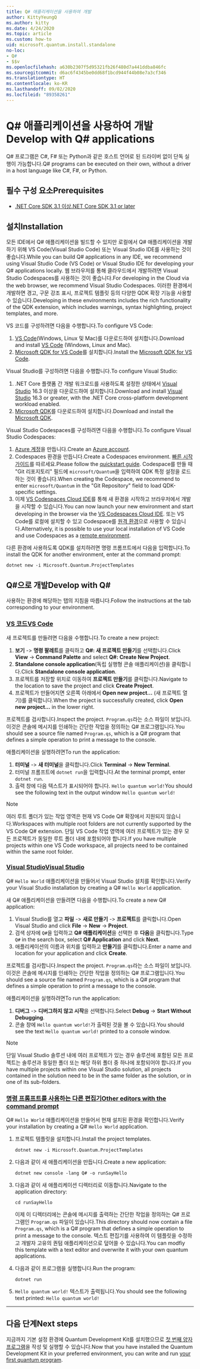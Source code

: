 ```yaml
---
title: Q# 애플리케이션을 사용하여 개발
author: KittyYeungQ
ms.author: kitty
ms.date: 4/24/2020
ms.topic: article
ms.custom: how-to
uid: microsoft.quantum.install.standalone
no-loc:
- Q#
- $$v
ms.openlocfilehash: a630b2307f5d95321fb26f480d7a441ddba846fc
ms.sourcegitcommit: d6ac6f4345be0dd68f1bcd944f44b08e7a3cf346
ms.translationtype: HT
ms.contentlocale: ko-KR
ms.lasthandoff: 09/02/2020
ms.locfileid: "89358261"
---
```

# <a name="develop-with-no-locq-applications"></a><span data-ttu-id="4ef74-102">Q# 애플리케이션을 사용하여 개발</span><span class="sxs-lookup"><span data-stu-id="4ef74-102">Develop with Q# applications</span></span>

<span data-ttu-id="4ef74-103">Q# 프로그램은 C#, F# 또는 Python과 같은 호스트 언어로 된 드라이버 없이 단독 실행이 가능합니다.</span><span class="sxs-lookup"><span data-stu-id="4ef74-103">Q# programs can be executed on their own, without a driver in a host language like C#, F#, or Python.</span></span>

## <a name="prerequisites"></a><span data-ttu-id="4ef74-104">필수 구성 요소</span><span class="sxs-lookup"><span data-stu-id="4ef74-104">Prerequisites</span></span>

- [<span data-ttu-id="4ef74-105">.NET Core SDK 3.1 이상</span><span class="sxs-lookup"><span data-stu-id="4ef74-105">.NET Core SDK 3.1 or later</span></span>](https://www.microsoft.com/net/download)

## <a name="installation"></a><span data-ttu-id="4ef74-106">설치</span><span class="sxs-lookup"><span data-stu-id="4ef74-106">Installation</span></span>

<span data-ttu-id="4ef74-107">모든 IDE에서 Q# 애플리케이션을 빌드할 수 있지만 로컬에서 Q# 애플리케이션을 개발하기 위해 VS Code(Visual Studio Code) 또는 Visual Studio IDE를 사용하는 것이 좋습니다.</span><span class="sxs-lookup"><span data-stu-id="4ef74-107">While you can build Q# applications in any IDE, we recommend using Visual Studio Code (VS Code) or Visual Studio IDE for developing your Q# applications locally.</span></span> <span data-ttu-id="4ef74-108">웹 브라우저를 통해 클라우드에서 개발하려면 Visual Studio Codespaces를 사용하는 것이 좋습니다.</span><span class="sxs-lookup"><span data-stu-id="4ef74-108">For developing in the Cloud via the web browser, we recommend Visual Studio Codespaces.</span></span> <span data-ttu-id="4ef74-109">이러한 환경에서 개발하면 경고, 구문 강조 표시, 프로젝트 템플릿 등의 다양한 QDK 확장 기능을 사용할 수 있습니다.</span><span class="sxs-lookup"><span data-stu-id="4ef74-109">Developing in these environments includes the rich functionality of the QDK extension, which includes warnings, syntax highlighting, project templates, and more.</span></span> 

<span data-ttu-id="4ef74-110">VS 코드를 구성하려면 다음을 수행합니다.</span><span class="sxs-lookup"><span data-stu-id="4ef74-110">To configure VS Code:</span></span>

1. <span data-ttu-id="4ef74-111">[VS Code](https://code.visualstudio.com/download)(Windows, Linux 및 Mac)를 다운로드하여 설치합니다.</span><span class="sxs-lookup"><span data-stu-id="4ef74-111">Download and install [VS Code](https://code.visualstudio.com/download) (Windows, Linux and Mac).</span></span>
2. <span data-ttu-id="4ef74-112">[Microsoft QDK for VS Code](https://marketplace.visualstudio.com/items?itemName=quantum.quantum-devkit-vscode)를 설치합니다.</span><span class="sxs-lookup"><span data-stu-id="4ef74-112">Install the [Microsoft QDK for VS Code](https://marketplace.visualstudio.com/items?itemName=quantum.quantum-devkit-vscode).</span></span>

<span data-ttu-id="4ef74-113">Visual Studio를 구성하려면 다음을 수행합니다.</span><span class="sxs-lookup"><span data-stu-id="4ef74-113">To configure Visual Studio:</span></span>

1. <span data-ttu-id="4ef74-114">.NET Core 플랫폼 간 개발 워크로드를 사용하도록 설정한 상태에서 [Visual Studio](https://visualstudio.microsoft.com/downloads/) 16.3 이상을 다운로드하여 설치합니다.</span><span class="sxs-lookup"><span data-stu-id="4ef74-114">Download and install [Visual Studio](https://visualstudio.microsoft.com/downloads/) 16.3 or greater, with the .NET Core cross-platform development workload enabled.</span></span>
2. <span data-ttu-id="4ef74-115">[Microsoft QDK](https://marketplace.visualstudio.com/items?itemName=quantum.DevKit)를 다운로드하여 설치합니다.</span><span class="sxs-lookup"><span data-stu-id="4ef74-115">Download and install the [Microsoft QDK](https://marketplace.visualstudio.com/items?itemName=quantum.DevKit).</span></span>

<span data-ttu-id="4ef74-116">Visual Studio Codespaces를 구성하려면 다음을 수행합니다.</span><span class="sxs-lookup"><span data-stu-id="4ef74-116">To configure Visual Studio Codespaces:</span></span>

1. <span data-ttu-id="4ef74-117">[Azure 계정](https://azure.microsoft.com/free/)을 만듭니다.</span><span class="sxs-lookup"><span data-stu-id="4ef74-117">Create an [Azure account](https://azure.microsoft.com/free/).</span></span>
2. <span data-ttu-id="4ef74-118">Codespaces 환경을 만듭니다.</span><span class="sxs-lookup"><span data-stu-id="4ef74-118">Create a Codespaces environment.</span></span> <span data-ttu-id="4ef74-119">[빠른 시작 가이드](https://docs.microsoft.com/visualstudio/codespaces/quickstarts/browser)를 따르세요.</span><span class="sxs-lookup"><span data-stu-id="4ef74-119">Please follow the [quickstart guide](https://docs.microsoft.com/visualstudio/codespaces/quickstarts/browser).</span></span> <span data-ttu-id="4ef74-120">Codespace를 만들 때 "Git 리포지토리" 필드에 `microsoft/Quantum`을 입력하여 QDK 특정 설정을 로드하는 것이 좋습니다.</span><span class="sxs-lookup"><span data-stu-id="4ef74-120">When creating the Codespace, we recommend to enter `microsoft/Quantum` in the "Git Repository" field to load QDK-specific settings.</span></span>
3. <span data-ttu-id="4ef74-121">이제 [VS Codespaces Cloud IDE](https://online.visualstudio.com/environments)를 통해 새 환경을 시작하고 브라우저에서 개발을 시작할 수 있습니다.</span><span class="sxs-lookup"><span data-stu-id="4ef74-121">You can now launch your new environment and start developing in the browser via the [VS Codespaces Cloud IDE](https://online.visualstudio.com/environments).</span></span> <span data-ttu-id="4ef74-122">또는 VS Code를 로컬에 설치할 수 있고 Codespace를 [원격 환경](https://docs.microsoft.com/visualstudio/online/how-to/vscode)으로 사용할 수 있습니다.</span><span class="sxs-lookup"><span data-stu-id="4ef74-122">Alternatively, it is possible to use your local installation of VS Code and use Codespaces as a [remote environment](https://docs.microsoft.com/visualstudio/online/how-to/vscode).</span></span>


<span data-ttu-id="4ef74-123">다른 환경에 사용하도록 QDK를 설치하려면 명령 프롬프트에서 다음을 입력합니다.</span><span class="sxs-lookup"><span data-stu-id="4ef74-123">To install the QDK for another environment, enter at the command prompt:</span></span>

```dotnetcli
dotnet new -i Microsoft.Quantum.ProjectTemplates
```

## <a name="develop-with-no-locq"></a><span data-ttu-id="4ef74-124">Q#으로 개발</span><span class="sxs-lookup"><span data-stu-id="4ef74-124">Develop with Q#</span></span>

<span data-ttu-id="4ef74-125">사용하는 환경에 해당하는 탭의 지침을 따릅니다.</span><span class="sxs-lookup"><span data-stu-id="4ef74-125">Follow the instructions at the tab corresponding to your environment.</span></span>

### <a name="vs-code"></a>[<span data-ttu-id="4ef74-126">VS 코드</span><span class="sxs-lookup"><span data-stu-id="4ef74-126">VS Code</span></span>](#tab/tabid-vscode)

<span data-ttu-id="4ef74-127">새 프로젝트를 만들려면 다음을 수행합니다.</span><span class="sxs-lookup"><span data-stu-id="4ef74-127">To create a new project:</span></span>

1. <span data-ttu-id="4ef74-128">**보기** -> **명령 팔레트**를 클릭하고 **Q#: 새 프로젝트 만들기**를 선택합니다.</span><span class="sxs-lookup"><span data-stu-id="4ef74-128">Click **View** -> **Command Palette** and select **Q#: Create New Project**.</span></span>
2. <span data-ttu-id="4ef74-129">**Standalone console application**(독립 실행형 콘솔 애플리케이션)을 클릭합니다.</span><span class="sxs-lookup"><span data-stu-id="4ef74-129">Click **Standalone console application**.</span></span>
3. <span data-ttu-id="4ef74-130">프로젝트를 저장할 위치로 이동하여 **프로젝트 만들기**를 클릭합니다.</span><span class="sxs-lookup"><span data-stu-id="4ef74-130">Navigate to the location to save the project and click **Create Project**.</span></span>
4. <span data-ttu-id="4ef74-131">프로젝트가 만들어지면 오른쪽 아래에서 **Open new project...** (새 프로젝트 열기)를 클릭합니다.</span><span class="sxs-lookup"><span data-stu-id="4ef74-131">When the project is successfully created, click **Open new project...** in the lower right.</span></span>
        
<span data-ttu-id="4ef74-132">프로젝트를 검사합니다.</span><span class="sxs-lookup"><span data-stu-id="4ef74-132">Inspect the project.</span></span> <span data-ttu-id="4ef74-133">`Program.qs`라는 소스 파일이 보입니다. 이것은 콘솔에 메시지를 인쇄하는 간단한 작업을 정의하는 Q# 프로그램입니다.</span><span class="sxs-lookup"><span data-stu-id="4ef74-133">You should see a source file named `Program.qs`, which is a Q# program that defines a simple operation to print a message to the console.</span></span>

<span data-ttu-id="4ef74-134">애플리케이션을 실행하려면</span><span class="sxs-lookup"><span data-stu-id="4ef74-134">To run the application:</span></span>
1. <span data-ttu-id="4ef74-135">**터미널** -> **새 터미널**을 클릭합니다.</span><span class="sxs-lookup"><span data-stu-id="4ef74-135">Click **Terminal** -> **New Terminal**.</span></span>
2. <span data-ttu-id="4ef74-136">터미널 프롬프트에 `dotnet run`을 입력합니다.</span><span class="sxs-lookup"><span data-stu-id="4ef74-136">At the terminal prompt, enter `dotnet run`.</span></span>
3. <span data-ttu-id="4ef74-137">출력 창에 다음 텍스트가 표시되어야 합니다. `Hello quantum world!`</span><span class="sxs-lookup"><span data-stu-id="4ef74-137">You should see the following text in the output window `Hello quantum world!`</span></span>


> [!NOTE]
> <span data-ttu-id="4ef74-138">여러 루트 폴더가 있는 작업 영역은 현재 VS Code Q# 확장에서 지원되지 않습니다.</span><span class="sxs-lookup"><span data-stu-id="4ef74-138">Workspaces with multiple root folders are not currently supported by the VS Code Q# extension.</span></span> <span data-ttu-id="4ef74-139">단일 VS Code 작업 영역에 여러 프로젝트가 있는 경우 모든 프로젝트가 동일한 루트 폴더 내에 포함되어야 합니다.</span><span class="sxs-lookup"><span data-stu-id="4ef74-139">If you have multiple projects within one VS Code workspace, all projects need to be contained within the same root folder.</span></span>

### <a name="visual-studio"></a>[<span data-ttu-id="4ef74-140">Visual Studio</span><span class="sxs-lookup"><span data-stu-id="4ef74-140">Visual Studio</span></span>](#tab/tabid-vs)

<span data-ttu-id="4ef74-141">Q# `Hello World` 애플리케이션을 만들어서 Visual Studio 설치를 확인합니다.</span><span class="sxs-lookup"><span data-stu-id="4ef74-141">Verify your Visual Studio installation by creating a Q# `Hello World` application.</span></span>

<span data-ttu-id="4ef74-142">새 Q# 애플리케이션을 만들려면 다음을 수행합니다.</span><span class="sxs-lookup"><span data-stu-id="4ef74-142">To create a new Q# application:</span></span>
1. <span data-ttu-id="4ef74-143">Visual Studio를 열고 **파일** -> **새로 만들기** -> **프로젝트**를 클릭합니다.</span><span class="sxs-lookup"><span data-stu-id="4ef74-143">Open Visual Studio and click **File** -> **New** -> **Project**.</span></span>
2. <span data-ttu-id="4ef74-144">검색 상자에 `Q#`을 입력하고 **Q# 애플리케이션**을 선택한 후 **다음**을 클릭합니다.</span><span class="sxs-lookup"><span data-stu-id="4ef74-144">Type `Q#` in the search box, select **Q# Application** and click **Next**.</span></span>
3. <span data-ttu-id="4ef74-145">애플리케이션의 이름과 위치를 입력하고 **만들기**를 클릭합니다.</span><span class="sxs-lookup"><span data-stu-id="4ef74-145">Enter a name and location for your application and click **Create**.</span></span>


<span data-ttu-id="4ef74-146">프로젝트를 검사합니다.</span><span class="sxs-lookup"><span data-stu-id="4ef74-146">Inspect the project.</span></span> <span data-ttu-id="4ef74-147">`Program.qs`라는 소스 파일이 보입니다. 이것은 콘솔에 메시지를 인쇄하는 간단한 작업을 정의하는 Q# 프로그램입니다.</span><span class="sxs-lookup"><span data-stu-id="4ef74-147">You should see a source file named `Program.qs`, which is a Q# program that defines a simple operation to print a message to the console.</span></span>

<span data-ttu-id="4ef74-148">애플리케이션을 실행하려면</span><span class="sxs-lookup"><span data-stu-id="4ef74-148">To run the application:</span></span>
1. <span data-ttu-id="4ef74-149">**디버그** -> **디버그하지 않고 시작**을 선택합니다.</span><span class="sxs-lookup"><span data-stu-id="4ef74-149">Select **Debug** -> **Start Without Debugging**.</span></span>
2. <span data-ttu-id="4ef74-150">콘솔 창에 `Hello quantum world!`가 출력된 것을 볼 수 있습니다.</span><span class="sxs-lookup"><span data-stu-id="4ef74-150">You should see the text `Hello quantum world!` printed to a console window.</span></span>

> [!NOTE]
> <span data-ttu-id="4ef74-151">단일 Visual Studio 솔루션 내에 여러 프로젝트가 있는 경우 솔루션에 포함된 모든 프로젝트는 솔루션과 동일한 폴더 또는 해당 하위 폴더 중 하나에 포함되어야 합니다.</span><span class="sxs-lookup"><span data-stu-id="4ef74-151">If you have multiple projects within one Visual Studio solution, all projects contained in the solution need to be in the same folder as the solution, or in one of its sub-folders.</span></span>  

### <a name="other-editors-with-the-command-prompt"></a>[<span data-ttu-id="4ef74-152">명령 프롬프트를 사용하는 다른 편집기</span><span class="sxs-lookup"><span data-stu-id="4ef74-152">Other editors with the command prompt</span></span>](#tab/tabid-cmdline)

<span data-ttu-id="4ef74-153">Q# `Hello World` 애플리케이션을 만들어서 현재 설치된 환경을 확인합니다.</span><span class="sxs-lookup"><span data-stu-id="4ef74-153">Verify your installation by creating a Q# `Hello World` application.</span></span>

1. <span data-ttu-id="4ef74-154">프로젝트 템플릿을 설치합니다.</span><span class="sxs-lookup"><span data-stu-id="4ef74-154">Install the project templates.</span></span>

    ```dotnetcli
    dotnet new -i Microsoft.Quantum.ProjectTemplates
    ```

1. <span data-ttu-id="4ef74-155">다음과 같이 새 애플리케이션을 만듭니다.</span><span class="sxs-lookup"><span data-stu-id="4ef74-155">Create a new application:</span></span>
    ```dotnetcli
    dotnet new console -lang Q# -o runSayHello
    ```

1. <span data-ttu-id="4ef74-156">다음과 같이 새 애플리케이션 디렉터리로 이동합니다.</span><span class="sxs-lookup"><span data-stu-id="4ef74-156">Navigate to the application directory:</span></span>
    ```dotnetcli
    cd runSayHello
    ```

    <span data-ttu-id="4ef74-157">이제 이 디렉터리에는 콘솔에 메시지를 출력하는 간단한 작업을 정의하는 Q# 프로그램인 `Program.qs` 파일이 있습니다.</span><span class="sxs-lookup"><span data-stu-id="4ef74-157">This directory should now contain a file `Program.qs`, which is a Q# program that defines a simple operation to print a message to the console.</span></span> <span data-ttu-id="4ef74-158">텍스트 편집기를 사용하여 이 템플릿을 수정하고 개발자 고유의 퀀텀 애플리케이션으로 덮어쓸 수 있습니다.</span><span class="sxs-lookup"><span data-stu-id="4ef74-158">You can modfiy this template with a text editor and overwrite it with your own quantum applications.</span></span> 

1. <span data-ttu-id="4ef74-159">다음과 같이 프로그램을 실행합니다.</span><span class="sxs-lookup"><span data-stu-id="4ef74-159">Run the program:</span></span>
    ```dotnetcli
    dotnet run
    ```

1. <span data-ttu-id="4ef74-160">`Hello quantum world!` 텍스트가 출력됩니다.</span><span class="sxs-lookup"><span data-stu-id="4ef74-160">You should see the following text printed: `Hello quantum world!`</span></span>

***

## <a name="next-steps"></a><span data-ttu-id="4ef74-161">다음 단계</span><span class="sxs-lookup"><span data-stu-id="4ef74-161">Next steps</span></span>

<span data-ttu-id="4ef74-162">지금까지 기본 설정 환경에 Quantum Development Kit를 설치했으므로 [첫 번째 양자 프로그램](xref:microsoft.quantum.quickstarts.qrng)을 작성 및 실행할 수 있습니다.</span><span class="sxs-lookup"><span data-stu-id="4ef74-162">Now that you have installed the Quantum Development Kit in your preferred environment, you can write and run [your first quantum program](xref:microsoft.quantum.quickstarts.qrng).</span></span>
